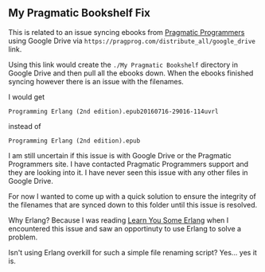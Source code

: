 ## My Pragmatic Bookshelf Fix

This is related to an issue syncing ebooks from [Pragmatic Programmers](https://pragprog.com)
using Google Drive via `https://pragprog.com/distribute_all/google_drive` link.

Using this link would create the `./My Pragmatic Bookshelf` directory in
Google Drive and then pull all the ebooks down.
When the ebooks finished syncing however there is an issue with the
filenames.

I would get

`Programming Erlang (2nd edition).epub20160716-29016-114uvrl`

instead of

`Programming Erlang (2nd edition).epub`

I am still uncertain if this issue is with Google Drive or the Pragmatic
Programmers site. I have contacted Pragmatic Programmers support and
they are looking into it. I have never seen this issue with any other
files in Google Drive.

For now I wanted to come up with a quick solution to ensure the
integrity of the filenames that are synced down to this folder until this
issue is resolved.

Why Erlang? Because I was reading [Learn You Some
Erlang](http://learnyousomeerlang.com/) when I encountered this issue
and saw an opportinuty to use Erlang to solve a problem.

Isn't using Erlang overkill for such a simple file renaming script?
Yes... yes it is.
